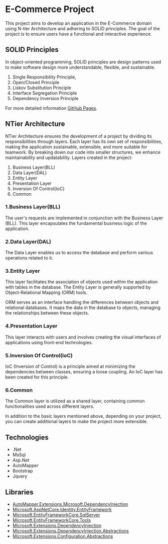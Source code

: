 # E-Commerce Project

This project aims to develop an application in the E-Commerce domain using N-tier Architecture and adhering to SOLID principles. The goal of the project is to ensure users have a functional and interactive experience.

## SOLID Principles

In object-oriented programming, SOLID principles are design patterns used to make software design more understandable, flexible, and sustainable.

1. Single Responsibility Principle,
2. Open/Closed Principle
3. Liskov Substitution Principle
4. Interface Segregation Principle
5. Dependency Inversion Principle

For more detailed information [GitHub Pages](https://github.com/sonmezhakan/SOLID/tree/master).

## NTier Architecture

NTier Architecture ensures the development of a project by dividing its responsibilities through layers. Each layer has its own set of responsibilities, making the application sustainable, extensible, and more suitable for teamwork. By breaking down our code into smaller structures, we enhance maintainability and updatability. Layers created in the project:

1. Business Layer(BLL)
2. Data Layer(DAL)
3. Entity Layer
4. Presentation Layer
5. Inversion Of Control(IoC)
6. Common

### 1.Business Layer(BLL)

The user's requests are implemented in conjunction with the Business Layer (BLL). This layer encapsulates the fundamental business logic of the application.

### 2.Data Layer(DAL)

The Data Layer enables us to access the database and perform various operations related to it.

### 3.Entity Layer

This layer facilitates the association of objects used within the application with tables in the database. The Entity Layer is generally supported by Object-Relational Mapping (ORM) tools.

ORM serves as an interface handling the differences between objects and relational databases. It maps the data in the database to objects, managing the relationships between these objects.

### 4.Presentation Layer

This layer interacts with users and involves creating the visual interfaces of applications using front-end technologies.

### 5.Inversion Of Control(IoC)

IoC (Inversion of Control) is a principle aimed at minimizing the dependencies between classes, ensuring a loose coupling. An IoC layer has been created for this principle.

### 6.Common

The Common layer is utilized as a shared layer, containing common functionalities used across different layers.

In addition to the basic layers mentioned above, depending on your project, you can create additional layers to make the project more extensible.

## Technologies
- .Net
- MsSql
- Asp.Net
- AutoMapper
- Bootstrap
- Jquery

## Libraries

- [AutoMapper.Extensions.Microsoft.DependencyInjection](https://www.nuget.org/packages/AutoMapper.Extensions.Microsoft.DependencyInjection/)
- [Microsoft.AspNetCore.Identity.EntityFramework](https://www.nuget.org/packages/Microsoft.AspNetCore.Identity.EntityFrameworkCore/)
- [Microsoft.EntityFrameworkCore.SqlServer](https://www.nuget.org/packages/Microsoft.EntityFrameworkCore.SqlServer/)
- [Microsoft.EntityFrameworkCore.Tools](https://www.nuget.org/packages/Microsoft.EntityFrameworkCore.Tools/)
- [Microsoft.Extensions.DependencyInjection](https://www.nuget.org/packages/Microsoft.Extensions.DependencyInjection/)
- [Microsoft.Extensions.DependencyInjection.Abstractions](https://www.nuget.org/packages/Microsoft.Extensions.DependencyInjection.Abstractions/)
- [Microsoft.Extensions.Configuration.Abstractions](https://www.nuget.org/packages/Microsoft.Extensions.Configuration.Abstractions/)
